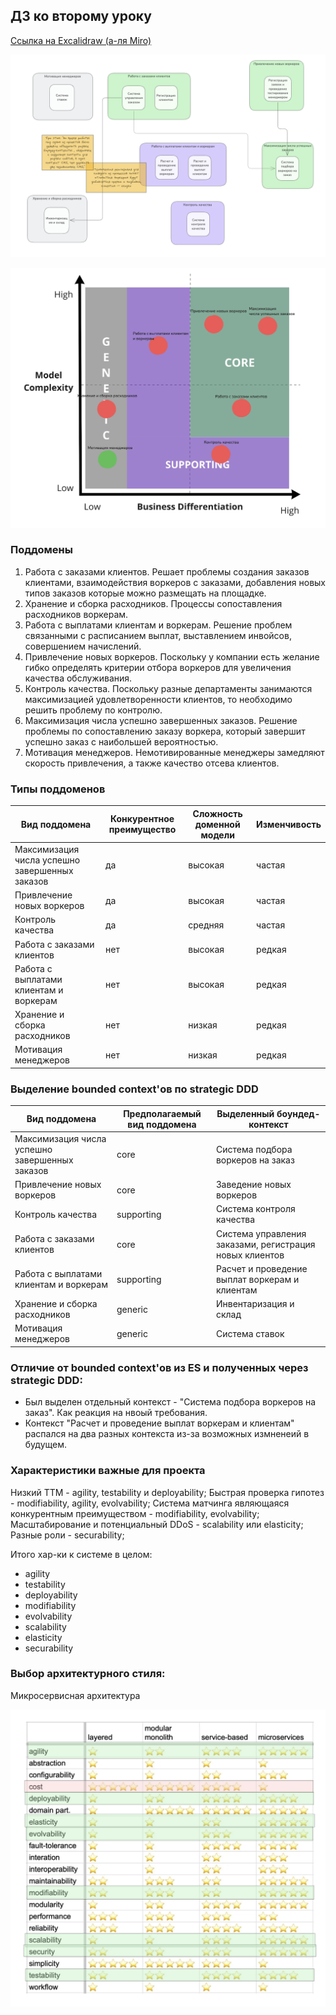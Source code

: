 ## ДЗ ко второму уроку

[Ссылка на Excalidraw (а-ля Miro)](https://link.excalidraw.com/l/AKav54V8r2d/1NqBREudp0Z)

![Поддомены и bounded context'ы](subdomains_and_contexts.png)

![Domain core chart](domain_core_chart.png)

### Поддомены

1. Работа с заказами клиентов. Решает проблемы создания заказов клиентами, взаимодействия воркеров с заказами, добавления новых типов заказов которые можно размещать на площадке.
2. Хранение и сборка расходников. Процессы сопоставления расходников воркерам.
3. Работа с выплатами клиентам и воркерам. Решение проблем связанными с расписанием выплат, выставлением инвойсов, совершением начислений.
4. Привлечение новых воркеров. Поскольку у компании есть желание гибко определять критерии отбора воркеров для увеличения качества обслуживания.
5. Контроль качества. Поскольку разные департаменты занимаются максимизацией удовлетворенности клиентов, то необходимо решить проблему по контролю.
6. Максимизация числа успешно завершенных заказов. Решение проблемы по сопоставлению заказу воркера, который завершит успешно заказ с наибольшей вероятностью.
7. Мотивация менеджеров. Немотивированные менеджеры замедляют скорость привлечения, а также качество отсева клиентов.

### Типы поддоменов

| Вид поддомена   | **Конкурентное преимущество** | **Сложность доменной модели** | **Изменчивость** |
| ---------------------------------------------- | ----------------------------- | ----------------------------- | ---------------- |
| Максимизация числа успешно завершенных заказов | да | высокая | частая |
| Привлечение новых воркеров                     | да | высокая | частая |
| Контроль качества                              | да | средняя | частая |
| Работа с заказами клиентов                     | нет | высокая | редкая |
| Работа с выплатами клиентам и воркерам         | нет | высокая | редкая |
| Хранение и сборка расходников                  | нет | низкая | редкая |
| Мотивация менеджеров                           | нет | низкая | редкая |

### Выделение bounded context'ов по strategic DDD

| **Вид поддомена** | **Предполагаемый вид поддомена** | **Выделенный боундед-контекст** |
| ---------------------------------------------- | -------------------------------- | ------------------------------------------------------- |
| Максимизация числа успешно завершенных заказов | core | Система подбора воркеров на заказ |
| Привлечение новых воркеров                     | core | Заведение новых воркеров |
| Контроль качества                              | supporting | Система контроля качества |
| Работа с заказами клиентов                     | core | Система управления заказами, регистрация новых клиентов |
| Работа с выплатами клиентам и воркерам         | supporting | Расчет и проведение выплат воркерам и  клиентам |
| Хранение и сборка расходников                  | generic | Инвентаризация и склад |
| Мотивация менеджеров                           | generic | Система ставок |

### Отличие от bounded context'ов из ES и полученных через strategic DDD:

* Был выделен отдельный контекст - "Система подбора воркеров на заказ". Как реакция на нвоый требования.
* Контекст "Расчет и проведение выплат воркерам и клиентам" распался на два разных контекста из-за возможных измненеий в будущем.

### Характеристики важные для проекта

Низкий TTM - agility, testability и deployability;
Быстрая проверка гипотез - modifiability, agility, evolvability;
Система матчинга являющаяся конкурентным преимуществом - modifiability, evolvability;
Масштабирование и потенциальный DDoS - scalability или elasticity;
Разные роли - securability;

Итого хар-ки к системе в целом:

* agility
* testability
* deployability
* modifiability
* evolvability
* scalability
* elasticity
* securability

### Выбор архитектурного стиля:

Микросервисная архитектура

![Arch style](arch_style_proc_and_cons.png)
